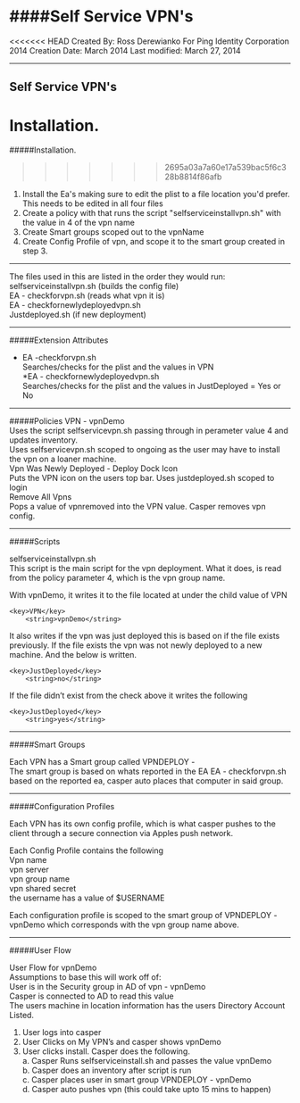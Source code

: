 ####Self Service VPN's
====

<<<<<<< HEAD
Created By: Ross Derewianko
For Ping Identity Corporation 2014
Creation Date: March 2014
Last modified: March 27, 2014


--------------------------------------------------------
Self Service VPN's
--------------------------------------------------------

Installation.
=======
#####Installation.
>>>>>>> 2695a03a7a60e17a539bac5f6c328b8814f86afb

1. Install the Ea's making sure to edit the plist to a file location you'd prefer. This needs to be edited in all four files
2. Create a policy with that runs the script "selfserviceinstallvpn.sh" with the value in 4 of the vpn name
3. Create Smart groups scoped out to the vpnName
4. Create Config Profile of vpn, and scope it to the smart group created in step 3.

--------------------------------------------------------

The files used in this are listed in the order they would run:   
selfserviceinstallvpn.sh (builds the config file)  
EA - checkforvpn.sh (reads what vpn it is)  
EA - checkfornewlydeployedvpn.sh   
Justdeployed.sh (if new deployment)  


--------------------------------------------------------	

#####Extension Attributes
* EA -checkforvpn.sh  
 Searches/checks for the plist and the values in VPN  
*EA - checkfornewlydeployedvpn.sh   
 Searches/checks for the plist and the values in JustDeployed = Yes or No  


--------------------------------------------------------	

#####Policies
VPN - vpnDemo  
Uses the script selfservicevpn.sh passing through <vpn name> in perameter value 4 and updates inventory.  
Uses selfservicevpn.sh scoped to ongoing as the user may have to install the vpn on a loaner machine.  
Vpn Was Newly Deployed - Deploy Dock Icon  
Puts the VPN icon on the users top bar. Uses justdeployed.sh scoped to login  
Remove All Vpns  
Pops a value of vpnremoved into the VPN value. Casper removes vpn config.  

--------------------------------------------------------	
#####Scripts  

selfserviceinstallvpn.sh  
This script is the main script for the vpn deployment. What it does, is read from the policy parameter 4, which is the vpn group name.  

With vpnDemo, it writes it to the file located at <plist location>  under the child value of VPN  
```
<key>VPN</key>
	<string>vpnDemo</string>
```
It also writes if the vpn was just deployed this is based on if the file exists previously. If the file exists the vpn was not newly deployed to a new machine. And the below is written.  
```
<key>JustDeployed</key>
	<string>no</string> 
```

If the file didn’t exist from the check above it writes the following  
```
<key>JustDeployed</key>
	<string>yes</string> 
```	
--------------------------------------------------------	
#####Smart Groups  

Each VPN has a Smart group called VPNDEPLOY - <vpn name>   
The smart group is based on whats reported in the EA EA - checkforvpn.sh based on the reported ea, casper auto places that computer in said group.  

--------------------------------------------------------	
#####Configuration Profiles  

Each VPN has its own config profile, which is what casper pushes to the client through a secure connection via Apples push network.  

Each Config Profile contains the following  
Vpn name  
vpn server  
vpn group name  
vpn shared secret  
the username has a value of $USERNAME  


Each configuration profile is scoped to the smart group of VPNDEPLOY - vpnDemo which corresponds with the vpn group name above.  

--------------------------------------------------------	
#####User Flow  

User Flow for vpnDemo  
Assumptions to base this will work off of:  
User is in the Security group in AD of vpn - vpnDemo  
Casper is connected to AD to read this value  
The users machine in location information has the users Directory Account Listed.  



1. User logs into casper  
2. User Clicks on My VPN’s and casper shows vpnDemo  
3. User clicks install. Casper does the following.  
	a. Casper Runs selfserviceinstall.sh and passes the value vpnDemo  
	b. Casper does an inventory after script is run  
	c. Casper places user in smart group VPNDEPLOY - vpnDemo  
	d. Casper auto pushes vpn (this could take upto 15 mins to happen)  

